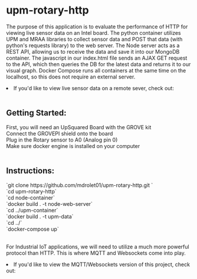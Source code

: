 # upm-rotary-http
<p>The purpose of this application is to evaluate the performance of HTTP for viewing live sensor data on an Intel board. The python container utilizes UPM and MRAA libraries to collect sensor data and POST that data (with python's requests library) to the web server. The Node server acts as a REST API, allowing us to receive the data and save it into our MongoDB container. The javascript in our index.html file sends an AJAX GET request to the API, which then queries the DB for the latest data and returns it to our visual graph. Docker Compose runs all containers at the same time on the localhost, so this does not require an external server.
</p>
<li>If you'd like to view live sensor data on a remote sever, check out: </li>
<br>
<h2>Getting Started:</h2>
First, you will need an UpSquared Board with the GROVE kit<br>
Connect the GROVEPI shield onto the board <br>
Plug in the Rotary sensor to A0 (Analog pin 0)<br>
Make sure docker engine is installed on your computer<br>
<br>
<h2>Instructions:</h2>
`git clone https://github.com/mdrolet01/upm-rotary-http.git ` <br>
`cd upm-rotary-http` <br>
`cd node-container`<br>
`docker build . -t node-web-server` <br>
`cd ../upm-container` <br>
`docker build . -t upm-data` <br>
`cd ../` <br>
`docker-compose up`<br>
<br>
<p>For Industrial IoT applications, we will need to utilize a much more powerful protocol than HTTP. This is where MQTT and Websockets come into play.</p>
<li>If you'd like to view the MQTT/Websockets version of this project, check out: </li>
